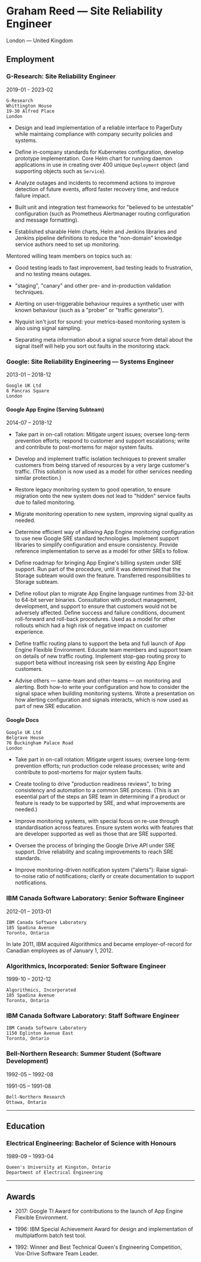 # Graham Reed &mdash; Site Reliability Engineer

London &mdash; United Kingdom

## Employment

### G-Research: Site Reliability Engineer

2019-01 - 2023-02

    G-Research
    Whittington House
    19-30 Alfred Place
    London

-   Design and lead implementation of a reliable interface to
    PagerDuty while maintaing compliance with company security
    policies and systems.

-   Define in-company standards for Kubernetes configuration, develop
    prototype implementation. Core Helm chart for running daemon
    applications in use in creating over 400 unique `Deployment` object
    (and supporting objects such as `Service`).

-   Analyze outages and incidents to recommend actions to improve
    detection of future events, afford faster recovery time, and
    reduce failure impact.

-   Built unit and integration test frameworks for "believed to be
    untestable" configuration (such as Prometheus Alertmanager routing
    configuration and message formatting).

-   Established sharable Helm charts, Helm and Jenkins libraries and
    Jenkins pipeline definitions to reduce the "non-domain" knowledge
    service authors need to set up monitoring.

Mentored willing team members on topics such as:

-   Good testing leads to fast improvement, bad testing leads to
    frustration, and no testing means outages.

-   "staging", "canary" and other pre- and in-production validation
    techniques.

-   Alerting on user-triggerable behaviour requires a synthetic user
    with known behaviour (such as a "prober" or "traffic generator").

-   Nyquist isn't just for sound: your metrics-based monitoring system
    is also using signal sampling.

-   Separating meta information about a signal source from detail
    about the signal itself will help you sort out faults in the
    monitoring stack.

### Google: Site Reliability Engineering &mdash; Systems Engineer

2013-01 &ndash; 2018-12

    Google UK Ltd
    6 Pancras Square
    London

#### Google App Engine (Serving Subteam)

2014-07 &ndash; 2018-12

-   Take part in on-call rotation: Mitigate urgent issues; oversee
    long-term prevention efforts; respond to customer and support
    escalations; write and contribute to post-mortems for major system
    faults.

-   Develop and implement traffic isolation techniques to prevent smaller
    customers from being starved of resources by a very large customer's
    traffic. (This solution is now used as a model for other services
    needing similar protection.)

-   Restore legacy monitoring system to good operation, to ensure
    migration onto the new system does not lead to "hidden" service faults
    due to failed monitoring.

-   Migrate monitoring operation to new system, improving signal quality
    as needed.

-   Determine efficient way of allowing App Engine monitoring
    configuration to use new Google SRE standard technologies. Implement
    support libraries to simplify configuration and ensure consistency.
    Provide reference implementation to serve as a model for other SREs to
    follow.

-   Define roadmap for bringing App Engine's billing system under SRE
    support. Run part of the procedure, until it was determined that the
    Storage subteam would own the feature. Transferred responsibilities to
    Storage subteam.

-   Define rollout plan to migrate App Engine language runtimes from
    32-bit to 64-bit server binaries. Consultation with product
    management, development, and support to ensure that customers would
    not be adversely affected. Define success and failure conditions,
    document roll-forward and roll-back procedures. Used as a model for
    other rollouts which had a high risk of negative impact on customer
    experience.

-   Define traffic routing plans to support the beta and full launch of
    App Engine Flexible Environment. Educate team members and support team
    on details of new traffic routing. Implement stop-gap routing proxy to
    support beta without increasing risk seen by existing App Engine
    customers.

-   Advise others &mdash; same-team and other-teams &mdash; on monitoring
    and alerting. Both how-to write your configuration and how to consider
    the signal space when building monitoring systems. Wrote a
    presentation on how alerting configuration and signals interacts,
    which is now used as part of new SRE education.

#### Google Docs

    Google UK Ltd
    Belgrave House
    76 Buckingham Palace Road
    London

-   Take part in on-call rotation: Mitigate urgent issues; oversee
    long-term prevention efforts; run production code release processes;
    write and contribute to post-mortems for major system faults.

-   Create tooling to drive "production readiness reviews", to bring
    consistency and automation to a common SRE process. (This is an
    eseential part of the steps an SRE team in determining if a product or
    feature is ready to be supported by SRE, and what improvements are
    needed.)

-   Improve monitoring systems, with special focus on re-use through
    standardisation across features. Ensure system works with features
    that are developer supported as well as those that are SRE supported.

-   Oversee the process of bringing the Google Drive API under SRE
    support. Drive reliability and scaling improvements to reach SRE
    standards.

-   Improve monitoring-driven notification system ("alerts"): Raise
    signal-to-noise ratio of notifications; clarify or create
    documentation to support notifications.

### IBM Canada Software Laboratory: Senior Software Engineer

2012-01 &ndash; 2013-01

    IBM Canada Software Laboratory
    185 Spadina Avenue
    Toronto, Ontario

In late 2011, IBM acquired Algorithmics and became employer-of-record for Canadian employees as of January 1, 2012.

### Algorithmics, Incorporated: Senior Software Engineer

1999-10 &ndash; 2012-12

    Algorithmics, Incorporated
    185 Spadina Avenue
    Toronto, Ontario

### IBM Canada Software Laboratory: Staff Software Engineer

    IBM Canada Software Laboratory
    1150 Eglinton Avenue East
    Toronto, Ontario

### Bell-Northern Research: Summer Student (Software Development)

1992-05 &ndash; 1992-08

1991-05 &ndash; 1991-08

    Bell-Northern Research
    Ottawa, Ontario

---

## Education

### Electrical Engineering: Bachelor of Science with Honours

1989-09 &ndash; 1993-04

    Queen's University at Kingston, Ontario
    Department of Electrical Engineering

---

## Awards

-   2017: Google TI Award for contributions to the launch of App Engine Flexible Environment.

-   1996: IBM Special Achievement Award for design and implementation of multiplatform batch test tool.

-   1992: Winner and Best Technical Queen's Engineering Competition, Vox-Drive Software Team Leader.
